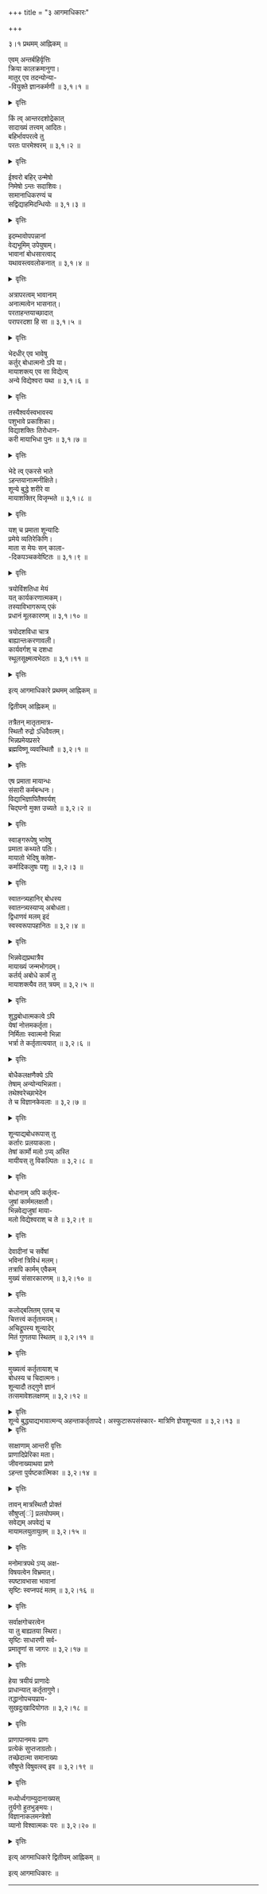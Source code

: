 +++
title = "३ आगमाधिकारः"

+++
  
३।१ प्रथमम् आह्निकम् ॥  
  
एवम् अन्तर्बहिर्वृत्तिः  
क्रिया कालक्रमानुगा।  
मातुर् एव तदन्योन्या-  
-वियुक्ते ज्ञानकर्मणी  ॥ ३,१।१ ॥  
  
<details><summary>वृत्तिः</summary>
प्रमातुर् अन्तःस्थितस्यात्मनो बहिष्कार एव क्रमानुगता क्रियेति परस्पराविरहिते तस्य ज्ञानक्रिये ॥  
</details>
  
किं त्व् आन्तरदशोद्रेकात्  
सादाख्यं तत्त्वम् आदितः।  
बहिर्भावपरत्वे तु  
परतः पारमेश्वरम्  ॥ ३,१।२ ॥  
  
<details><summary>वृत्तिः</summary>
ईशितुर् अन्तर्बहिःस्थितव् अन्तर्भावप्राधान्ये पुनः सादाख्यं तत्त्वम्, अपरं बहिर्भावोद्रेकाद् ऐश्वरम् ॥  
</details>
  
ईश्वरो बहिर् उन्मेषो  
निमेषो ऽन्तः सदाशिवः।  
सामानाधिकरण्यं च  
सद्विद्याहमिदन्धियोः  ॥ ३,१।३ ॥  
  
<details><summary>वृत्तिः</summary>
उन्मेषनिमेषौ बहिरन्तःस्थिती एवेश्वरसदाशिवौ, बाह्यान्तरयोर् वेद्यवेदकयोर् एकचिन्मात्रविश्रान्तेर् अभेदात् सामानाधिकरण्येनेदं विश्वम् अहम् इति विश्वात्मनो मतिः शुद्धविद्या ॥  
</details>
  
इदम्भावोपपन्नानां  
वेद्यभूमिम् उपेयुषाम्।  
भावानां बोधसारत्वाद्  
यथावस्त्ववलोकनात्  ॥ ३,१।४ ॥  
  
<details><summary>वृत्तिः</summary>
बिन्नवेद्यभूमव् इदन्तया दृश्यताम् आपादितानाम् अपि भावानां चिन्मात्रसारत्वाद् अहम् इदम् इति तत्त्वप्रतिपत्तिः शुद्धताज्ञाप्तिः ॥  
</details>
  
अत्रापरत्वम् भावानाम्  
अनात्मत्वेन भासनात्।  
परताहन्तयाच्छादात्  
परापरदशा हि सा  ॥ ३,१।५ ॥  
  
<details><summary>वृत्तिः</summary>
अत्रेदन्तामतेर् अपरत्वम् अहन्तया सर्वस्य वेद्यस्याच्छादनात् परतेति परापरावस्थैषा ॥  
</details>
  
भेदधीर् एव भावेषु  
कर्तुर् बोधात्मनो ऽपि या।  
मायाशक्त्य् एव सा विद्येत्य्  
अन्ये विद्येश्वरा यथा  ॥ ३,१।६ ॥  
  
<details><summary>वृत्तिः</summary>
बोधकर्तृतामयस्यापि भेदेन विश्वेक्षणं विद्येति के चित् । मायाशक्तिर् अप्य् एषा विद्यैव । संसारोत्तीर्णत्वात् तत्रस्था मन्त्रेश्वरविद्येश्वराः ॥  
</details>
  
तस्यैश्वर्यस्वभावस्य  
पशुभावे प्रकाशिका।  
विद्याशक्तिः तिरोधान-  
करी मायाभिधा पुनः  ॥ ३,१।७ ॥  
  
<details><summary>वृत्तिः</summary>
संसारिणाम् ऐश्वर्यस्य स्वात्मनस्प्रत्यभिज्ञानं विद्यया, पशुभावो मायया ॥  
</details>
  
भेदे त्व् एकरसे भाते  
ऽहन्तयानात्मनीक्षिते।  
शून्ये बुद्धे शरीरे वा  
मायाशक्तिर् विजृम्भते  ॥ ३,१।८ ॥  
  
<details><summary>वृत्तिः</summary>
यदा भावा भेदेनेदन्तयैव भासन्ते ऽहम् इति प्रमातृत्वेन च देहादिस्, तदा विपर्यद्वयहेतुर् मायाशक्तिर् विमोहिनी नाम विभोर् विजृम्भते ॥  
</details>
  
यश् च प्रमाता शून्यादिः  
प्रमेये व्यतिरेकिणि।  
माता स मेयः सन् काला-  
-दिकपञ्चकवेष्टितः  ॥ ३,१।९ ॥  
  
<details><summary>वृत्तिः</summary>
यश् च व्यतिरिक्तप्रमेयजाते प्रमाता शून्यादिः स इदम् इति वेद्य एव वस्तुतः कालाद्यैः पञ्चभिश् च परतन्त्रीकृतः । तत्र कालाद् वर्तमानाभासेन तस्य भूतबह्विष्यत्सम्भवो, नियतेः कार्यकर्मफलनियमो, रागाद् भोगाभिष्वङ्गो, विद्याकलाभ्याम्, अचिदात्मनो ऽस्वतन्त्रस्यापीषज्ज्ञानक्रिये चित्स्वातन्त्र्यरूपे ॥  
</details>
  
त्रयोविंशतिधा मेयं  
यत् कार्यकरणात्मकम्।  
तस्याविभागरूप्य् एकं  
प्रधानं मूलकारणम्  ॥ ३,१।१० ॥  
  
त्रयोदशविधा चात्र  
बाह्यान्तःकरणावली।  
कार्यवर्गश् च दशधा  
स्थूलसूक्ष्मत्वभेदतः  ॥ ३,१।११ ॥  
  
<details><summary>वृत्तिः</summary>
कार्याणि द्विधा । शब्दस्पर्शरूपरसगन्धानि सूक्ष्मत्वेन तन्मात्रसञ्ज्ञानि पञ्च, अन्योन्यव्यूहेन स्थूलानि पृथिव्यादिबुद्धीन्द्रियाणि, वाक्पाणिपादपायूपस्थाख्यानि पञ्च कर्मेन्द्रियाणि, मनोबुद्ध्यहङ्कारा इति त्रिधान्तह्करणम् इति त्रयोविंशतिभेदस्य कार्यकारणात्मनः प्रमेयस्य मूलभूतैकाविभागदशा प्राधानाख्या ॥  
</details>
  
इत्य् आगमाधिकारे प्रथमम् आह्निकम् ॥  

द्वितीयम् आह्निकम् ॥  
  
तत्रैतन् मातृतामात्र-  
स्थितौ रुद्रो ऽधिदैवतम्।  
भिन्नप्रमेयप्रसरे  
ब्रह्मविष्णू व्यवस्थितौ  ॥ ३,२।१ ॥  
  
<details><summary>वृत्तिः</summary>
शून्ये पुर्यष्टकात्मके ऽत्यन्तसूक्ष्मदेह एव वा प्रमातृमात्रे स्थितव् अन्यप्रमेयोपसंहारे रुद्रो ऽधिष्ठाता, भिन्नप्रमेयाभासे सर्गस्थितिहेतू ब्रह्मविष्णू ॥  
</details>
  
एष प्रमाता मायान्धः  
संसारी कर्मबन्धनः।  
विद्याभिज्ञापितैश्वर्यश्  
चिद्घनो मुक्त उच्यते   ॥ ३,२।२ ॥  
  
<details><summary>वृत्तिः</summary>
मायीयशून्यासिप्रमाता नियत्य कर्माधीनः संसारी, विद्यावशाद् आत्मतत्त्वाभिज्ञया मुक्तः ॥  
</details>
  
स्वाङ्गरूपेषु भावेषु  
प्रमाता कथ्यते पतिः।  
मायातो भेदिषु क्लेश-  
कर्मादिकलुषः पशुः   ॥ ३,२।३ ॥  
  
<details><summary>वृत्तिः</summary>
ऐश्वर्यदशायां प्रमाता विश्वं शारीरतया पश्यन् पतिः पुंस्त्वावस्थायां तु रागादिक्लेशकर्मविपाकाशयैः परीतः पशुः ॥  
</details>
  
स्वातन्त्र्यहानिर् बोधस्य  
स्वातन्त्र्यस्याप्य् अबोधता।  
द्विधाणवं मलम् इदं  
स्वस्वरूपापहानितः  ॥ ३,२।४ ॥  
  
<details><summary>वृत्तिः</summary>
स्वतन्त्रो बोधः परमार्थस्, तथारूपत्वाद् एव पूर्णः । तस्य स्वातन्त्र्याद् एव तथेच्छया स्वातन्त्र्यं विना बोधमात्रनिर्माणे बोधितां विना स्वातन्त्र्यमात्रनिर्माणे वा पूर्णत्वाभावेन परिमितत्वाद् द्विधाणुत्वं तात्त्विकस्वरूपविपर्यासान् मलत्वम् ॥  
</details>
  
भिन्नवेद्यप्रथात्रैव  
मायाख्यं जन्मभोगदम्।  
कर्तर्य् अबोधे कार्मं तु  
मायाशक्त्यैव तत् त्रयम्  ॥ ३,२।५ ॥  
  
<details><summary>वृत्तिः</summary>
अत्रैव द्विधाणवे वेद्यम् अभिन्नम् अपि भेदेन यदा भाति तदातो ऽपि विपर्यासान् नाम्ना मायीयं मलम् । अहेतूनाम् अपि कर्मणां जन्मादिहेतुभावविषयविपर्यासाद् अबोधात्मककर्तृगतं कार्मम् । तन्मलत्रयनिर्माणे प्रभोर् इच्छा मायाशक्तिर् उच्यते ॥  
</details>
  
शुद्धबोधात्मकत्वे ऽपि  
येषां नोत्तमकर्तृता।  
निर्मिताः स्वात्मनो भिन्ना  
भर्त्रा ते कर्तृतात्ययात्  ॥ ३,२।६ ॥  
  
<details><summary>वृत्तिः</summary>
वेद्यानुपरक्तबोधानाम् अपि पूर्णकर्तृत्वशून्यत्वात् स्वरूपान्यत्वेन प्रभुणा निर्माणम् ॥  
</details>
  
बोधैकलक्षणैक्ये ऽपि  
तेषाम् अन्योन्यभिन्नता।  
तथेश्वरेच्छाभेदेन  
ते च विज्ञानकेवलाः  ॥ ३,२।७ ॥  
  
<details><summary>वृत्तिः</summary>
शुद्धबोधानां बोधत्वनित्यत्वाद्\वर्{#नित्यत्वाद्\लेम् \चोर्र्; #नित्यत्वाध्# \एद्} भेदे ऽप्य् अन्योन्यभेदस् तथैवेश्वरेण निर्माणान् नान्यथा । ते च साङ्ख्यपुरुषप्राया विज्ञानकेवला इत्य् उच्यते ॥  
</details>
  
शून्याद्यबोधरूपास् तु  
कर्तारः प्रलयाकलाः।  
तेषां कार्मो मलो ऽप्य् अस्ति  
मायीयस् तु विकल्पितः  ॥ ३,२।८ ॥  
  
<details><summary>वृत्तिः</summary>
शून्यप्राणादौ बोधरूपतातिक्रमेणाहन्तया स्थिताः प्रलयकेवलिनः । तेषाम् अणूनां कर्मसंस्कारो ऽप्य् अस्ति, मायामलस् तु वेद्ययोगायोगाभ्यां विकल्पितः ॥  
</details>
  
बोधानाम् अपि कर्तृत्व-  
जुषां कार्ममलक्षतौ।  
भिन्नवेद्यजुषां माया-  
मलो विद्येश्वराश् च ते   ॥ ३,२।९ ॥  
  
<details><summary>वृत्तिः</summary>
कर्तृतायोगे ऽपि बोधानां कर्मोत्तीर्णानां विद्येश्वरत्वे ऽपि भिन्नवेद्ययोगान् मायामलम् अस्त्य् एव । पूर्णकर्तृत्वाभावाद् ईश्वराद् भिन्ना अन्योन्यं च पूर्ववद् अत एवैषाम् अणुत्वम् अपि स्यात् ॥  
</details>
  
देवादीनां च सर्वेषां  
भविनां त्रिविधं मलम्।  
तत्रापि कार्मम् एवैकम्  
मुख्यं संसारकारणम्  ॥ ३,२।१० ॥  
  
<details><summary>वृत्तिः</summary>
देवादीनां स्थावरान्तानां संसारिणां त्रयो ऽपि मलाः, कार्म एव संसारप्रयोजकः ॥   
</details>
  
कलोद्बलितम् एतच् च  
चित्तत्त्वं कर्तृतामयम्।  
अचिद्रूपस्य शून्यादेर्  
मितं गुणतया स्थितम्  ॥ ३,२।११ ॥  
  
<details><summary>वृत्तिः</summary>
संसारिणाम् एतच् च चित्तत्त्वं कर्तृतारूपं शून्यप्राणादौ जडे देवस्य कलाशक्त्योपोद्बल्यमानम् उपसर्जनत्वेनावस्थानात् परिमितम् । अतश् चात्रैव मुख्यम् अणुत्वम् ॥  
</details>
  
मुख्यत्वं कर्तृतायाश् च  
बोधस्य च चिदात्मनः।  
शून्यादौ तद्गुणे ज्ञानं  
तत्समावेशलक्षणम्  ॥ ३,२।१२ ॥  
  
<details><summary>वृत्तिः</summary>
एतद् एव पुनः शून्यादि कर्तृतात्मनो बोधस्य यदोपसर्जनत्वेनास्ते तदास्य प्रमातुर् एतद् बोधमयताम् आपन्नस्य ज्ञानं तच्छक्तिसमावेशलक्षणम् उच्यते ॥  
</details>
शून्ये बुद्ध्याद्यभावात्मन्य्  
अहन्ताकर्तृतापदे।  
अस्फुटारूपसंस्कार-  
मात्रिणि ज्ञेयशून्यता  ॥ ३,२।१३ ॥  
  
<details><summary>वृत्तिः</summary>
बुद्धिप्राणादिनिषेधमात्रे यदाहन्ताभिमानेन प्रमातृता तदा सौषुप्ते तावन्मात्रावस्थितौ वेद्याभावः संस्कारस्य सम्भवे ऽप्य् अरूपत्वेनानुपलक्ष्यत्वात् । तावतैव साङ्ख्यपुरुषाद् विशेषः ॥  
</details>
  
साक्षाणाम् आन्तरी वृत्तिः  
प्राणादिप्रेरिका मता।  
जीवनाख्याथवा प्राणे  
ऽहन्ता पुर्यष्टकात्मिका  ॥ ३,२।१४ ॥  
  
<details><summary>वृत्तिः</summary>
एष एव शून्यप्रमाता सर्वेन्द्रियशक्तिसाधारणजीवनाख्यप्राणादिप्रेरणान्तर्वृत्तिर् जीवाख्यस्, तासाम् इन्द्रियशक्तीनाम् अहन्तया सह पुर्यष्टकत्वम् अथवा प्राणाहन्तया प्रमातृत्वेन पुर्यष्टकता ॥  
</details>
  
तावन् मात्रस्थितौ प्रोक्तं  
सौषुप्त[ं] प्रलयोपमम्।  
सवेद्यम् अपवेद्यं च  
मायामलयुतायुतम्  ॥ ३,२।१५ ॥  
  
<details><summary>वृत्तिः</summary>
शून्यतायां स्थितौ वेद्याभावान् मायामलाभावः, प्राणादौ सुखस्पर्शादिवेद्ययोगान् मायामलवत् प्रलय इव सौषुप्तं पदम् ॥  
</details>
  
मनोमात्रपथे ऽप्य् अक्ष-  
विषयत्वेन विभ्रमात्।  
स्पष्टावभासा भावानां  
सृष्टिः स्वप्नपदं मतम्  ॥ ३,२।१६ ॥  
  
<details><summary>वृत्तिः</summary>
चक्षुरादीन्द्रियशक्त्यप्रवृत्तव् अपि मनःशक्त्यैव दृष्टरूपाद्याभासेश्वरसृष्टिर् अणोः स्वप्नपदम् । अन्यप्रमातृसाधारणरूपाद्याभासानुवृत्तितः कालान्तराननुवृत्तेर् भ्रान्तिर् एषा ॥  
</details>
  
सर्वाक्षगोचरत्वेन  
या तु बाह्यतया स्थिरा।  
सृष्टिः साधारणी सर्व-  
प्रमातॄणां स जागरः  ॥ ३,२।१७ ॥  
  
<details><summary>वृत्तिः</summary>
सर्वान्तर्बहिःकरणशक्त्या सृष्टिर् जागरा, तत्रापि पूर्ववद् द्विचन्द्रादिभ्रान्तिः ॥  
</details>
  
हेया त्रयीयं प्राणादेः  
प्राधान्यात् कर्तृतागुणे।  
तद्धानोपचयप्राय-  
सुखदुःखादियोगतः  ॥ ३,२।१८ ॥  
  
<details><summary>वृत्तिः</summary>
एतानि जागरस्वप्नसुषुप्तानि प्राणादेर् आत्मत्वेनाभिमन्यमानस्योद्रेकात् स्वातन्त्र्यस्यापह्रासाद् धेयानि, स्वातन्त्र्यस्य मात्रयोपचयः सुखहर्षादयस् तथैव न्यूनता दुःखद्वेषादयः । सर्वभोगात्मा संसारो बन्धः ॥  
</details>
  
प्राणापानमयः प्राणः  
प्रत्येकं सुप्तजाग्रतोः।  
तच्छेदात्मा समानाख्यः  
सौषुप्ते विषुवत्स्व् इव  ॥ ३,२।१९ ॥  
  
<details><summary>वृत्तिः</summary>
स च प्राणात्मा [स्वप्ने] प्राणापानरूपश्वासप्रश्वासरूपो जागरे ऽथ सुप्ते [अत्र] तयोर् अपि विषुवतीव रात्रिदिनयोः साम्ये तन्न्यूनताधिक्यरोधात् समानसञ्ज्ञः ॥  
</details>
  
मध्योर्ध्वगाम्युदानाख्यस्  
तुर्यगो हुतभुङ्मयः।  
विज्ञानाकलमन्त्रेशो  
व्यानो विश्वात्मकः परः   ॥ ३,२।२० ॥  
  
<details><summary>वृत्तिः</summary>
प्राणापानयोः पार्श्वद्वयतिर्यक्प्रवाहविच्छेदेनैकताम् आपाद्योर्ध्वरूपमध्यमार्गप्रवाहेणोद्गमनाद् उदानः । मध्यनेत्रम् इवोर्ध्वभाक्त्वाद् अग्निधर्मा तुर्यदशायाम् । तुर्यातीते दिक्कालानवच्छेदे पूर्णे प्रवाहतां हित्वातिनिर्भरावस्थो व्यानसञ्ज्ञः । एतच् च दशाद्वयम् उपादेयं प्राणशक्तेः परमेश्वरकल्पत्वेनावस्थानात् ॥  
</details>
  
इत्य् आगमाधिकारे द्वितीयम् आह्निकम् ॥  
  
इत्य् आगमाधिकारः ॥  

**************************************************************************  
